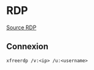 # RDP

[Source RDP](https://www.malekal.com/connexion-bureau-a-distance-a-windows-a-partir-de-linux-avec-un-client-rdp/)

## Connexion

```bash=
xfreerdp /v:<ip> /u:<username>
```


